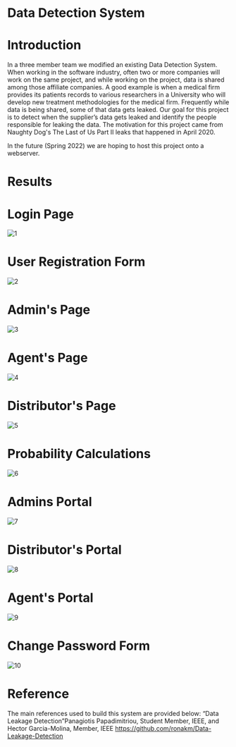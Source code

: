 # Data Detection System

# Introduction 
In a three member team we modified an existing Data Detection System. When working in the software industry, often two or more companies will work on the same project, and while working on the project, data is shared among those affiliate companies. A good example is when a medical firm provides its patients records to various researchers in a University who will develop new treatment methodologies for the medical firm. Frequently while data is being shared, some of that data gets leaked. Our goal for this project is to detect when the supplier’s data gets leaked and identify the people responsible for leaking the data. The motivation for this project came from Naughty Dog's The Last of Us Part II leaks that happened in April 2020.

In the future (Spring 2022) we are hoping to host this project onto a webserver. 


# Results
# Login Page
![1](https://user-images.githubusercontent.com/62857780/105228535-a6354980-5b30-11eb-827a-d612a892869c.JPG)
# User Registration Form
![2](https://user-images.githubusercontent.com/62857780/105228578-b51bfc00-5b30-11eb-8a05-77cabd182739.JPG)
# Admin's Page
![3](https://user-images.githubusercontent.com/62857780/105228579-b51bfc00-5b30-11eb-959c-14e156466b6e.JPG)
# Agent's Page
![4](https://user-images.githubusercontent.com/62857780/105228580-b51bfc00-5b30-11eb-84b4-2a701fe89357.JPG)
# Distributor's Page
![5](https://user-images.githubusercontent.com/62857780/105228581-b5b49280-5b30-11eb-8711-b36f2eacbf7d.JPG)
# Probability Calculations
![6](https://user-images.githubusercontent.com/62857780/105228582-b5b49280-5b30-11eb-8ece-1aa2516bdda4.JPG)
# Admins Portal
![7](https://user-images.githubusercontent.com/62857780/105228583-b5b49280-5b30-11eb-9e30-14234e792d03.JPG)
# Distributor's Portal
![8](https://user-images.githubusercontent.com/62857780/105228584-b5b49280-5b30-11eb-8837-ba114f23b2ac.JPG)
# Agent's Portal
![9](https://user-images.githubusercontent.com/62857780/105228586-b5b49280-5b30-11eb-8595-b37b63ba6e75.JPG)
# Change Password Form
![10](https://user-images.githubusercontent.com/62857780/105228587-b64d2900-5b30-11eb-8fb9-0a2f4e018a73.JPG)


# Reference
The main references used to build this system are provided below:
“Data Leakage Detection”Panagiotis Papadimitriou, Student Member, IEEE, and Hector Garcia-Molina, Member, IEEE
https://github.com/ronakm/Data-Leakage-Detection
